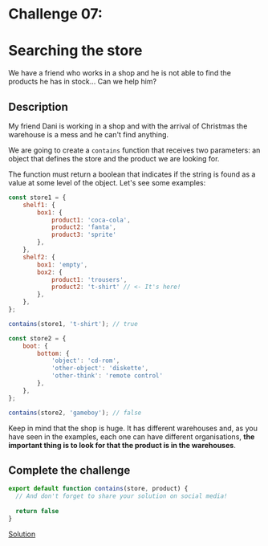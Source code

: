 # Challenge 07:
# Searching the store

We have a friend who works in a shop and he is not able to find the products he has in stock... Can we help him?

## Description

My friend Dani is working in a shop and with the arrival of Christmas the warehouse is a mess and he can't find anything.

We are going to create a `contains` function that receives two parameters: an object that defines the store and the product we are looking for.

The function must return a boolean that indicates if the string is found as a value at some level of the object. Let's see some examples:

```javascript
const store1 = {
	shelf1: {
		box1: {
			product1: 'coca-cola',
			product2: 'fanta',
			product3: 'sprite'
		},
	},
	shelf2: {
		box1: 'empty',
		box2: {
			product1: 'trousers',
			product2: 't-shirt' // <- It's here!
		},
	},
};

contains(store1, 't-shirt'); // true

const store2 = {
	boot: {
		bottom: {
			'object': 'cd-rom',
			'other-object': 'diskette',
			'other-think': 'remote control'
		},
	},
};

contains(store2, 'gameboy'); // false
```

Keep in mind that the shop is huge. It has different warehouses and, as you have seen in the examples, each one can have different organisations, **the important thing is to look for that the product is in the warehouses**.

## Complete the challenge

```javascript
export default function contains(store, product) {
  // And don't forget to share your solution on social media!
  
  return false
}
```

[Solution](./js/script.js)